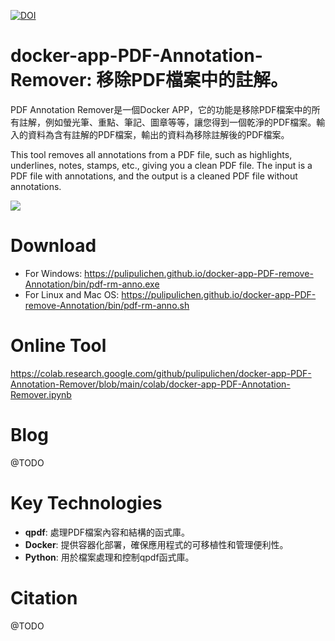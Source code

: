 [![DOI](https://zenodo.org/badge/601669484.svg)](https://doi.org/10.5281/zenodo.14619584)

# docker-app-PDF-Annotation-Remover: 移除PDF檔案中的註解。

PDF Annotation Remover是一個Docker APP，它的功能是移除PDF檔案中的所有註解，例如螢光筆、重點、筆記、圖章等等，讓您得到一個乾淨的PDF檔案。輸入的資料為含有註解的PDF檔案，輸出的資料為移除註解後的PDF檔案。

This tool removes all annotations from a PDF file, such as highlights, underlines, notes, stamps, etc., giving you a clean PDF file. The input is a PDF file with annotations, and the output is a cleaned PDF file without annotations.

![](https://blogger.googleusercontent.com/img/a/AVvXsEjkXCHY9rlOqgCLxeTERVNml4WVCo-SewYkra3Y07CLS_KPdI16lxJtYDna1y5XFdQm_19zJsygYve07B_c05mFZvDwZTUGIC5kOnxi2OGbihI7heQ3kEXLgkBDBYxL9GYzjmaeweMRWO--eJClOzL1SpizQDWlQKvdop5xZ4l1z5F_fSwWGVlFuA)

# Download

- For Windows: https://pulipulichen.github.io/docker-app-PDF-remove-Annotation/bin/pdf-rm-anno.exe
- For Linux and Mac OS: https://pulipulichen.github.io/docker-app-PDF-remove-Annotation/bin/pdf-rm-anno.sh

# Online Tool

https://colab.research.google.com/github/pulipulichen/docker-app-PDF-Annotation-Remover/blob/main/colab/docker-app-PDF-Annotation-Remover.ipynb

# Blog

@TODO

# Key Technologies

- **qpdf**:  處理PDF檔案內容和結構的函式庫。
- **Docker**: 提供容器化部署，確保應用程式的可移植性和管理便利性。
- **Python**:  用於檔案處理和控制qpdf函式庫。

# Citation

@TODO